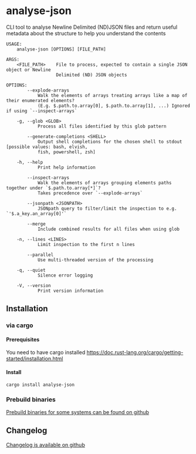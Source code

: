 # analyse-json
CLI tool to analyse Newline Delimited (ND)JSON files and return useful metadata
about the structure to help you understand the contents

```
USAGE:
    analyse-json [OPTIONS] [FILE_PATH]

ARGS:
    <FILE_PATH>    File to process, expected to contain a single JSON object or Newline
                   Delimited (ND) JSON objects

OPTIONS:
        --explode-arrays
            Walk the elements of arrays treating arrays like a map of their enumerated elements?
            (E.g. $.path.to.array[0], $.path.to.array[1], ...) Ignored if using `--inspect-arrays`

    -g, --glob <GLOB>
            Process all files identified by this glob pattern

        --generate-completions <SHELL>
            Output shell completions for the chosen shell to stdout [possible values: bash, elvish,
            fish, powershell, zsh]

    -h, --help
            Print help information

        --inspect-arrays
            Walk the elements of arrays grouping elements paths together under `$.path.to.array[*]`?
            Takes precedence over `--explode-arrays`

        --jsonpath <JSONPATH>
            JSONpath query to filter/limit the inspection to e.g. `'$.a_key.an_array[0]'`

        --merge
            Include combined results for all files when using glob

    -n, --lines <LINES>
            Limit inspection to the first n lines

        --parallel
            Use multi-threaded version of the processing

    -q, --quiet
            Silence error logging

    -V, --version
            Print version information
```

## Installation
### via cargo
#### Prerequisites
You need to have cargo installed
https://doc.rust-lang.org/cargo/getting-started/installation.html
#### Install

```shell
cargo install analyse-json
```

### Prebuild binaries

[Prebuild binaries for some systems can be found on github](https://github.com/cbrown1234/analyse-json/releases)

## Changelog

[Changelog is available on github](https://github.com/cbrown1234/analyse-json/blob/master/CHANGELOG.md)
